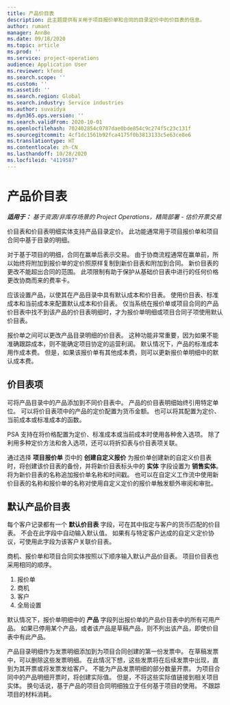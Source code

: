 ```yaml
---
title: 产品价目表
description: 此主题提供有关用于项目报价单和合同的目录定价中的价目表的信息。
author: rumant
manager: AnnBe
ms.date: 09/18/2020
ms.topic: article
ms.prod: ''
ms.service: project-operations
audience: Application User
ms.reviewer: kfend
ms.search.scope: ''
ms.custom: ''
ms.assetid: ''
ms.search.region: Global
ms.search.industry: Service industries
ms.author: suvaidya
ms.dyn365.ops.version: ''
ms.search.validFrom: 2020-10-01
ms.openlocfilehash: 702402854c0787dae0bde854c9c274f5c23c131f
ms.sourcegitcommit: 4cf1dc1561b92fca4175f0b3813133c5e63ce8e6
ms.translationtype: HT
ms.contentlocale: zh-CN
ms.lasthandoff: 10/28/2020
ms.locfileid: "4119587"
---
```

# <a name="product-price-lists"></a>产品价目表

_**适用于：** 基于资源/非库存场景的 Project Operations，精简部署 - 估价开票交易_

价目表和价目表明细实体支持产品目录定价。 此功能通常用于项目报价单和项目合同中基于目录的明细。

对于基于项目的明细，合同在赢单后表示交易。 由于协商流程通常在赢单前，所以始终将附加到报价单的定价照原样复制到新价目表和附加到合同。 新价目表的更改不能超出合同的范围。 此项限制有助于保护从基础价目表中进行的任何价格更改协商而来的费率卡。

应该设置产品，以使其在产品目录中具有默认成本和价目表。 使用价目表、标准成本和当前成本来配置默认成本和价目表。 仅当系统在报价单或项目合同的产品价目表中找不到该产品的价目表明细时，才为报价单明细或项目合同子项使用默认价目表。

报价单之间可以更改产品目录明细的价目表。 这种功能非常重要，因为如果不能准确跟踪成本，则不能确定项目协定的运营利润。 默认情况下，产品的标准成本用作成本费。 但是，如果该报价单有其他成本费，则可以更新报价单明细中的默认成本费。

## <a name="price-list-items"></a>价目表项

可将产品目录中的产品添加到不同价目表中。 产品的价目表明细始终引用特定单位。 可以将价目表项中的产品的定价配置为货币金额。 也可以将其配置为定价、当前成本或标准成本的函数。

PSA 支持在将价格配置为定价、标准成本或当前成本时使用各种舍入选项。 除了利用多种定价方法和舍入选项，还可以将折扣表与价目表项关联。 

通过选择 **项目报价单** 页中的 **创建自定义报价** 为报价单创建新的自定义价目表时，将创建该价目表的备份，并将新价目表标头中的 **实体** 字段设置为 **销售实体**。 将为新价目表的名称追加报价单名称和时间戳。 也可以在自定义工作流中使用新价目表的名称和报价单的名称对使用自定义定价的报价单触发额外审阅和审批。

 
## <a name="default-product-price-list"></a>默认产品价目表
每个客户记录都有一个 **默认价目表** 字段，可在其中指定与客户的货币匹配的价目表。 不会在此字段中自动输入默认值。 如果有与特定客户达成的自定义定价协议，可使用此字段为该客户关联价目表。

商机、报价单和项目合同实体按照以下顺序输入默认产品价目表。 项目价目表也采用相同的顺序。

1.  报价单
2.  商机​​
3.  客户
4.  全局设置 

默认情况下，报价单明细中的 **产品** 字段列出报价单的产品价目表中的所有可用产品。 如果已停用某个产品，或者该产品是草稿产品，则不列出该产品，即使价目表中有此产品。 

产品目录明细作为发票明细添加到为项目合同创建的第一份发票中。 在草稿发票中，可以删除这些发票明细。 在此情况下想，这些发票将在后续发票中出现，直到为其开票或将发票发给客户。 不能为产品发票明细的部分数量开票。 为项目合同中的产品明细开票时，将创建实际值。 但是，不将这些实际值链接到相关项目实体。 换句话说，基于产品的项目合同明细独立于任何基于项目的使用。 不跟踪项目的材料消耗。
